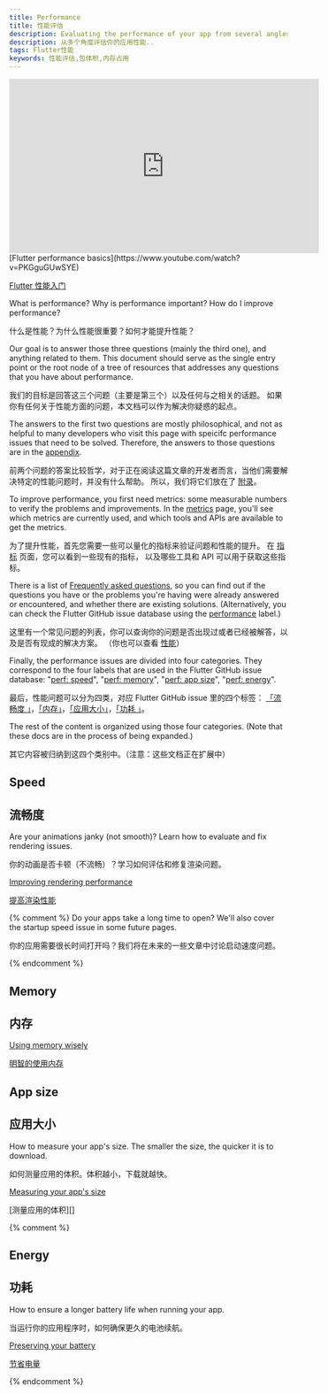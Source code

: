 ```yaml
---
title: Performance
title: 性能评估
description: Evaluating the performance of your app from several angles.
description: 从多个角度评估你的应用性能..
tags: Flutter性能
keywords: 性能评估,包体积,内存占用
---
```


<iframe width="560" height="315" src="https://www.youtube.com/embed/PKGguGUwSYE" 
frameborder="0" allow="accelerometer; autoplay; encrypted-media; gyroscope; 
picture-in-picture" allowfullscreen></iframe>
[Flutter performance basics](https://www.youtube.com/watch?v=PKGguGUwSYE)

[Flutter 性能入门](https://www.youtube.com/watch?v=PKGguGUwSYE)

What is performance? Why is performance important? How do I improve performance?

什么是性能？为什么性能很重要？如何才能提升性能？

Our goal is to answer those three questions (mainly the third one), and 
anything related to them. This document should serve as the single entry 
point or the root node of a tree of resources that addresses any questions 
that you have about performance.

我们的目标是回答这三个问题（主要是第三个）以及任何与之相关的话题。
如果你有任何关于性能方面的问题，本文档可以作为解决你疑惑的起点。

The answers to the first two questions are mostly philosophical, and not as 
helpful to many developers who visit this page with speicifc
performance issues that need to be solved. Therefore, the answers to those 
questions are in the [appendix](/docs/perf/appendix).

前两个问题的答案比较哲学，对于正在阅读这篇文章的开发者而言，当他们需要解决特定的性能问题时，并没有什么帮助。
所以，我们将它们放在了 [附录](/docs/perf/appendix)。

To improve performance, you first need metrics: some measurable numbers to
verify the problems and improvements. In the [metrics](/docs/perf/metrics) 
page, you'll see which metrics are currently used, and which tools and APIs 
are available to get the metrics.

为了提升性能，首先您需要一些可以量化的指标来验证问题和性能的提升。
在 [指标](/docs/perf/metrics) 页面，您可以看到一些现有的指标，
以及哪些工具和 API 可以用于获取这些指标。

There is a list of [Frequently asked questions](/docs/perf/faq), 
so you can find out if the questions you have or the problems you're having 
were already answered or encountered, and whether there are existing solutions. 
(Alternatively, you can check the Flutter GitHub issue database using the
 [performance][performance] label.)
 
这里有一个常见问题的列表，你可以查询你的问题是否出现过或者已经被解答，以及是否有现成的解决方案。
（你也可以查看 [性能](performancee)） 

Finally, the performance issues are divided into four categories. They 
correspond to the four labels that are used in the Flutter GitHub issue 
database: "[perf: speed][speed]", "[perf: memory][memory]", 
"[perf: app size][size]", "[perf: energy][energy]".

最后，性能问题可以分为四类，对应 Flutter GitHub issue 里的四个标签：
[「流畅度 」][speed]，[「内存」][memory]，[「应用大小」][size]，[「功耗 」][energy]。

The rest of the content is organized using those four categories. (Note that
these docs are in the process of being expanded.)

其它内容被归纳到这四个类别中。（注意：这些文档正在扩展中）

<!--
Let's put "speed" (rendering) first as it's the most popular performance issue
category.

让我们把「流畅度」（渲染）放在第一位，因为它是最受欢迎的性能问题。

-->
## Speed

## 流畅度

Are your animations janky (not smooth)? Learn how to 
evaluate and fix rendering issues.

你的动画是否卡顿（不流畅）？学习如何评估和修复渲染问题。

[Improving rendering performance](/docs/perf/rendering)

[提高渲染性能](/docs/perf/rendering)

{% comment %}
Do your apps take a long time to open? We'll also cover the startup speed issue
in some future pages.

你的应用需要很长时间打开吗？我们将在未来的一些文章中讨论启动速度问题。

{% endcomment %}


## Memory

## 内存

[Using memory wisely](/docs/perf/memory)

[明智的使用内存](/docs/perf/memory)

## App size

## 应用大小

How to measure your app's size. The smaller the size, the quicker it is to 
download.

如何测量应用的体积。体积越小，下载就越快。

[Measuring your app's size][]

[测量应用的体积][]

{% comment %}


## Energy

## 功耗

How to ensure a longer battery life when running your app.

当运行你的应用程序时，如何确保更久的电池续航。

[Preserving your battery](/docs/perf/power)

[节省电量](/docs/perf/power)

{% endcomment %}

[Measuring your app's size]: /docs/perf/app-size
[speed]: https://github.com/flutter/flutter/issues?q=is%3Aopen+label%3A%22perf%3A+speed%22+sort%3Aupdated-asc+
[energy]: https://github.com/flutter/flutter/issues?q=is%3Aopen+label%3A%22perf%3A+energy%22+sort%3Aupdated-asc+
[memory]: https://github.com/flutter/flutter/issues?q=is%3Aopen+label%3A%22perf%3A+memory%22+sort%3Aupdated-asc+
[size]: https://github.com/flutter/flutter/issues?q=is%3Aopen+label%3A%22perf%3A+app+size%22+sort%3Aupdated-asc+
[performance]: https://github.com/flutter/flutter/issues?q=+label%3A%22severe%3A+performance%22
